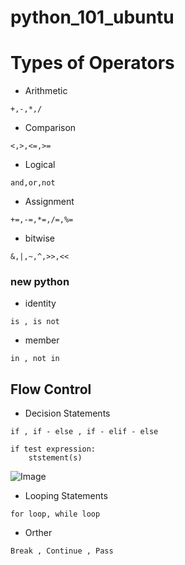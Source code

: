 # python_101_ubuntu


# Types of Operators

* Arithmetic 

``` +,-,*,/ ```
* Comparison 

``` <,>,<=,>= ```
* Logical    

``` and,or,not ```
* Assignment

``` +=,-=,*=,/=,%= ```
* bitwise    

``` &,|,~,^,>>,<< ```

### new python

* identity   

``` is , is not ```
* member     

``` in , not in ```

## Flow Control

* Decision Statements

``` if , if - else , if - elif - else ```

```
if test expression:
    ststement(s)
```
![Image](https://github.com/topkoka/python_101_ubuntu/blob/master/pic/flow%20control/if.jpeg?raw=true)


* Looping Statements

``` for loop, while loop ```

* Orther

``` Break , Continue , Pass ```
